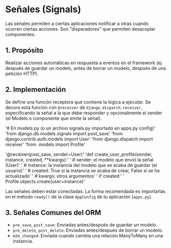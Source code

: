 # Señales (Signals)

Las señales permiten a ciertas aplicaciones notificar a otras cuando ocurren ciertas acciones. Son "disparadores" que permiten desacoplar componentes.

## 1. Propósito

Realizar acciones automáticas en respuesta a eventos en el framework (ej. después de guardar un modelo, antes de borrar un modelo, después de una petición HTTP).

## 2. Implementación

Se define una función receptora que contiene la lógica a ejecutar. Se decora esta función con `@receiver` de `django.dispatch.receiver`, especificando la señal a la que debe responder y opcionalmente el sender (el Modelo o componente que emite la señal).

'# En models.py (o un archivo signals.py importado en apps.py config)'
'from django.db.models.signals import post_save'
'from django.contrib.auth.models import User'
'from django.dispatch import receiver'
'from .models import Profile'

'@receiver(post_save, sender=User)'
'def create_user_profile(sender, instance, created, **kwargs):'
'    # sender: el modelo que envió la señal (User)'
'    # instance: la instancia del modelo que se acaba de guardar (el usuario)'
'    # created: True si la instancia se acaba de crear, False si se ha actualizado'
'    # kwargs: otros argumentos'
'    if created:'
'        Profile.objects.create(user=instance)'

Las señales deben estar conectadas. La forma recomendada es importarlas en el método `ready()` de la clase `AppConfig` de tu aplicación (`apps.py`).

## 3. Señales Comunes del ORM

* `pre_save`, `post_save`: Enviadas antes/después de guardar un modelo.
* `pre_delete`, `post_delete`: Enviadas antes/después de borrar un modelo.
* `m2m_changed`: Enviada cuando cambia una relación ManyToMany en una instancia.

